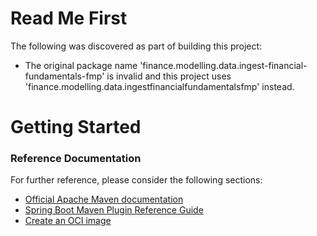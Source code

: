 # Read Me First
The following was discovered as part of building this project:

* The original package name 'finance.modelling.data.ingest-financial-fundamentals-fmp' is invalid and this project uses 'finance.modelling.data.ingestfinancialfundamentalsfmp' instead.

# Getting Started

### Reference Documentation
For further reference, please consider the following sections:

* [Official Apache Maven documentation](https://maven.apache.org/guides/index.html)
* [Spring Boot Maven Plugin Reference Guide](https://docs.spring.io/spring-boot/docs/2.3.4.RELEASE/maven-plugin/reference/html/)
* [Create an OCI image](https://docs.spring.io/spring-boot/docs/2.3.4.RELEASE/maven-plugin/reference/html/#build-image)

